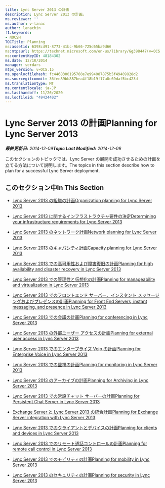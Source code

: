 ```yaml
---
title: Lync Server 2013 の計画
description: Lync Server 2013 の計画。
ms.reviewer: ''
ms.author: v-lanac
author: lanachin
f1.keywords:
- NOCSH
TOCTitle: Planning
ms:assetid: 6398cd91-8773-41bc-9b66-725d65ba9d66
ms:mtpsurl: https://technet.microsoft.com/en-us/library/Gg398447(v=OCS.15)
ms:contentKeyID: 48184302
ms.date: 12/10/2014
manager: serdars
mtps_version: v=OCS.15
ms.openlocfilehash: fc4468300195760e7e994087875b5f49489828d2
ms.sourcegitcommit: 36fee89bb887bea4f18b19f17a8c69daf5bc423d
ms.translationtype: MT
ms.contentlocale: ja-JP
ms.lasthandoff: 11/26/2020
ms.locfileid: "49424402"
---
```

# <a name="planning-for-lync-server-2013"></a><span data-ttu-id="128bd-103">Lync Server 2013 の計画</span><span class="sxs-lookup"><span data-stu-id="128bd-103">Planning for Lync Server 2013</span></span>

<div data-xmlns="http://www.w3.org/1999/xhtml">

<div class="topic" data-xmlns="http://www.w3.org/1999/xhtml" data-msxsl="urn:schemas-microsoft-com:xslt" data-cs="https://msdn.microsoft.com/">

<div data-asp="https://msdn2.microsoft.com/asp">



</div>

<div id="mainSection">

<div id="mainBody"><span data-ttu-id="128bd-104">

<span> </span></span><span class="sxs-lookup"><span data-stu-id="128bd-104">

<span> </span></span></span>

<span data-ttu-id="128bd-105">_**最終更新日:** 2014-12-09_</span><span class="sxs-lookup"><span data-stu-id="128bd-105">_**Topic Last Modified:** 2014-12-09_</span></span>

<span data-ttu-id="128bd-106">このセクションのトピックでは、Lync Server の展開を成功させるための計画を立てる方法について説明します。</span><span class="sxs-lookup"><span data-stu-id="128bd-106">The topics in this section describe how to plan for a successful Lync Server deployment.</span></span>

<div>

## <a name="in-this-section"></a><span data-ttu-id="128bd-107">このセクション中</span><span class="sxs-lookup"><span data-stu-id="128bd-107">In This Section</span></span>

  - [<span data-ttu-id="128bd-108">Lync Server 2013 の組織の計画</span><span class="sxs-lookup"><span data-stu-id="128bd-108">Organization planning for Lync Server 2013</span></span>](lync-server-2013-planning-for-your-organization.md)

  - [<span data-ttu-id="128bd-109">Lync Server 2013 に関するインフラストラクチャ要件の決定</span><span class="sxs-lookup"><span data-stu-id="128bd-109">Determining your infrastructure requirements for Lync Server 2013</span></span>](lync-server-2013-determining-your-infrastructure-requirements.md)

  - [<span data-ttu-id="128bd-110">Lync Server 2013 のネットワーク計画</span><span class="sxs-lookup"><span data-stu-id="128bd-110">Network planning for Lync Server 2013</span></span>](lync-server-2013-network-planning.md)

  - [<span data-ttu-id="128bd-111">Lync Server 2013 のキャパシティ計画</span><span class="sxs-lookup"><span data-stu-id="128bd-111">Capacity planning for Lync Server 2013</span></span>](lync-server-2013-capacity-planning.md)

  - [<span data-ttu-id="128bd-112">Lync Server 2013 での高可用性および障害復旧の計画</span><span class="sxs-lookup"><span data-stu-id="128bd-112">Planning for high availability and disaster recovery in Lync Server 2013</span></span>](lync-server-2013-planning-for-high-availability-and-disaster-recovery.md)

  - [<span data-ttu-id="128bd-113">Lync Server 2013 での管理性と仮想化の計画</span><span class="sxs-lookup"><span data-stu-id="128bd-113">Planning for manageability and virtualization in Lync Server 2013</span></span>](lync-server-2013-planning-for-manageability-and-virtualization.md)

  - [<span data-ttu-id="128bd-114">Lync Server 2013 でのフロントエンド サーバー、インスタント メッセージングおよびプレゼンスの計画</span><span class="sxs-lookup"><span data-stu-id="128bd-114">Planning for Front End Servers, instant messaging, and presence in Lync Server 2013</span></span>](lync-server-2013-planning-for-front-end-servers-instant-messaging-and-presence.md)

  - [<span data-ttu-id="128bd-115">Lync Server 2013 での会議の計画</span><span class="sxs-lookup"><span data-stu-id="128bd-115">Planning for conferencing in Lync Server 2013</span></span>](lync-server-2013-planning-for-conferencing.md)

  - [<span data-ttu-id="128bd-116">Lync Server 2013 の外部ユーザー アクセスの計画</span><span class="sxs-lookup"><span data-stu-id="128bd-116">Planning for external user access in Lync Server 2013</span></span>](lync-server-2013-planning-for-external-user-access.md)

  - [<span data-ttu-id="128bd-117">Lync Server 2013 でのエンタープライズ Voip の計画</span><span class="sxs-lookup"><span data-stu-id="128bd-117">Planning for Enterprise Voice in Lync Server 2013</span></span>](lync-server-2013-planning-for-enterprise-voice.md)

  - [<span data-ttu-id="128bd-118">Lync Server 2013 での監視の計画</span><span class="sxs-lookup"><span data-stu-id="128bd-118">Planning for monitoring in Lync Server 2013</span></span>](lync-server-2013-planning-for-monitoring.md)

  - [<span data-ttu-id="128bd-119">Lync Server 2013 のアーカイブの計画</span><span class="sxs-lookup"><span data-stu-id="128bd-119">Planning for Archiving in Lync Server 2013</span></span>](lync-server-2013-planning-for-archiving.md)

  - [<span data-ttu-id="128bd-120">Lync Server 2013 での常設チャット サーバーの計画</span><span class="sxs-lookup"><span data-stu-id="128bd-120">Planning for Persistent Chat Server in Lync Server 2013</span></span>](lync-server-2013-planning-for-persistent-chat-server.md)

  - [<span data-ttu-id="128bd-121">Exchange Server と Lync Server 2013 の統合計画</span><span class="sxs-lookup"><span data-stu-id="128bd-121">Planning for Exchange Server integration with Lync Server 2013</span></span>](lync-server-2013-planning-for-exchange-server-integration.md)

  - [<span data-ttu-id="128bd-122">Lync Server 2013 でのクライアントとデバイスの計画</span><span class="sxs-lookup"><span data-stu-id="128bd-122">Planning for clients and devices in Lync Server 2013</span></span>](lync-server-2013-planning-for-clients-and-devices.md)

  - [<span data-ttu-id="128bd-123">Lync Server 2013 でのリモート通話コントロールの計画</span><span class="sxs-lookup"><span data-stu-id="128bd-123">Planning for remote call control in Lync Server 2013</span></span>](lync-server-2013-planning-for-remote-call-control.md)

  - [<span data-ttu-id="128bd-124">Lync Server 2013 でのモビリティの計画</span><span class="sxs-lookup"><span data-stu-id="128bd-124">Planning for mobility in Lync Server 2013</span></span>](lync-server-2013-planning-for-mobility.md)

  - [<span data-ttu-id="128bd-125">Lync Server 2013 のセキュリティの計画</span><span class="sxs-lookup"><span data-stu-id="128bd-125">Planning for security in Lync Server 2013</span></span>](lync-server-2013-planning-for-security.md)

<span data-ttu-id="128bd-126"></div>

</div>

<span> </span>

</div>

</div>

</span><span class="sxs-lookup"><span data-stu-id="128bd-126"></div>

</div>

<span> </span>

</div>

</div>

</span></span></div>

